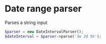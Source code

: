 # Date range parser
Parses a string input

```php
$parser = new DateIntervalParser();
$dateInterval = $parser->parse('3w 2d 5h');
```
